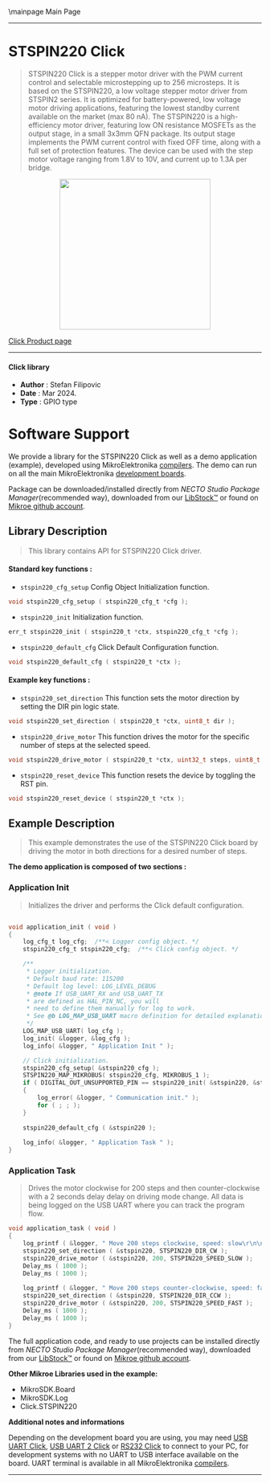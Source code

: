 \mainpage Main Page

---
# STSPIN220 Click

> STSPIN220 Click is a stepper motor driver with the PWM current control and selectable microstepping up to 256 microsteps. It is based on the STSPIN220, a low voltage stepper motor driver from STSPIN2 series. It is optimized for battery-powered, low voltage motor driving applications, featuring the lowest standby current available on the market (max 80 nA). The STSPIN220 is a high-efficiency motor driver, featuring low ON resistance MOSFETs as the output stage, in a small 3x3mm QFN package. Its output stage implements the PWM current control with fixed OFF time, along with a full set of protection features. The device can be used with the step motor voltage ranging from 1.8V to 10V, and current up to 1.3A per bridge.

<p align="center">
  <img src="https://download.mikroe.com/images/click_for_ide/stspin220_click.png" height=300px>
</p>

[Click Product page](https://www.mikroe.com/stspin220-click)

---


#### Click library

- **Author**        : Stefan Filipovic
- **Date**          : Mar 2024.
- **Type**          : GPIO type


# Software Support

We provide a library for the STSPIN220 Click
as well as a demo application (example), developed using MikroElektronika
[compilers](https://www.mikroe.com/necto-studio).
The demo can run on all the main MikroElektronika [development boards](https://www.mikroe.com/development-boards).

Package can be downloaded/installed directly from *NECTO Studio Package Manager*(recommended way), downloaded from our [LibStock&trade;](https://libstock.mikroe.com) or found on [Mikroe github account](https://github.com/MikroElektronika/mikrosdk_click_v2/tree/master/clicks).

## Library Description

> This library contains API for STSPIN220 Click driver.

#### Standard key functions :

- `stspin220_cfg_setup` Config Object Initialization function.
```c
void stspin220_cfg_setup ( stspin220_cfg_t *cfg );
```

- `stspin220_init` Initialization function.
```c
err_t stspin220_init ( stspin220_t *ctx, stspin220_cfg_t *cfg );
```

- `stspin220_default_cfg` Click Default Configuration function.
```c
void stspin220_default_cfg ( stspin220_t *ctx );
```

#### Example key functions :

- `stspin220_set_direction` This function sets the motor direction by setting the DIR pin logic state.
```c
void stspin220_set_direction ( stspin220_t *ctx, uint8_t dir );
```

- `stspin220_drive_motor` This function drives the motor for the specific number of steps at the selected speed.
```c
void stspin220_drive_motor ( stspin220_t *ctx, uint32_t steps, uint8_t speed );
```

- `stspin220_reset_device` This function resets the device by toggling the RST pin.
```c
void stspin220_reset_device ( stspin220_t *ctx );
```

## Example Description

> This example demonstrates the use of the STSPIN220 Click board by driving the motor in both directions for a desired number of steps.

**The demo application is composed of two sections :**

### Application Init

> Initializes the driver and performs the Click default configuration.

```c

void application_init ( void )
{
    log_cfg_t log_cfg;  /**< Logger config object. */
    stspin220_cfg_t stspin220_cfg;  /**< Click config object. */

    /** 
     * Logger initialization.
     * Default baud rate: 115200
     * Default log level: LOG_LEVEL_DEBUG
     * @note If USB_UART_RX and USB_UART_TX 
     * are defined as HAL_PIN_NC, you will 
     * need to define them manually for log to work. 
     * See @b LOG_MAP_USB_UART macro definition for detailed explanation.
     */
    LOG_MAP_USB_UART( log_cfg );
    log_init( &logger, &log_cfg );
    log_info( &logger, " Application Init " );

    // Click initialization.
    stspin220_cfg_setup( &stspin220_cfg );
    STSPIN220_MAP_MIKROBUS( stspin220_cfg, MIKROBUS_1 );
    if ( DIGITAL_OUT_UNSUPPORTED_PIN == stspin220_init( &stspin220, &stspin220_cfg ) ) 
    {
        log_error( &logger, " Communication init." );
        for ( ; ; );
    }
    
    stspin220_default_cfg ( &stspin220 );
    
    log_info( &logger, " Application Task " );
}

```

### Application Task

> Drives the motor clockwise for 200 steps and then counter-clockwise with a 2 seconds
delay delay on driving mode change. All data is being logged on the USB UART where
you can track the program flow.

```c
void application_task ( void )
{
    log_printf ( &logger, " Move 200 steps clockwise, speed: slow\r\n\n" );
    stspin220_set_direction ( &stspin220, STSPIN220_DIR_CW );
    stspin220_drive_motor ( &stspin220, 200, STSPIN220_SPEED_SLOW );
    Delay_ms ( 1000 );
    Delay_ms ( 1000 );
    
    log_printf ( &logger, " Move 200 steps counter-clockwise, speed: fast\r\n\n" );
    stspin220_set_direction ( &stspin220, STSPIN220_DIR_CCW );
    stspin220_drive_motor ( &stspin220, 200, STSPIN220_SPEED_FAST );
    Delay_ms ( 1000 );
    Delay_ms ( 1000 );
}
```

The full application code, and ready to use projects can be installed directly from *NECTO Studio Package Manager*(recommended way), downloaded from our [LibStock&trade;](https://libstock.mikroe.com) or found on [Mikroe github account](https://github.com/MikroElektronika/mikrosdk_click_v2/tree/master/clicks).

**Other Mikroe Libraries used in the example:**

- MikroSDK.Board
- MikroSDK.Log
- Click.STSPIN220

**Additional notes and informations**

Depending on the development board you are using, you may need
[USB UART Click](https://www.mikroe.com/usb-uart-click),
[USB UART 2 Click](https://www.mikroe.com/usb-uart-2-click) or
[RS232 Click](https://www.mikroe.com/rs232-click) to connect to your PC, for
development systems with no UART to USB interface available on the board. UART
terminal is available in all MikroElektronika
[compilers](https://shop.mikroe.com/compilers).

---
